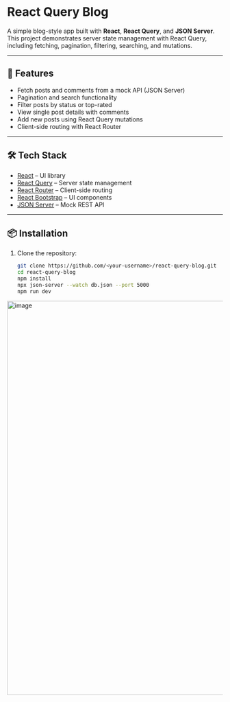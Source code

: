 # React Query Blog

A simple blog-style app built with **React**, **React Query**, and **JSON Server**.  
This project demonstrates server state management with React Query, including fetching, pagination, filtering, searching, and mutations.

---

## 🚀 Features
- Fetch posts and comments from a mock API (JSON Server)
- Pagination and search functionality
- Filter posts by status or top-rated
- View single post details with comments
- Add new posts using React Query mutations
- Client-side routing with React Router

---

## 🛠️ Tech Stack
- [React](https://react.dev/) – UI library
- [React Query](https://tanstack.com/query/latest) – Server state management
- [React Router](https://reactrouter.com/) – Client-side routing
- [React Bootstrap](https://react-bootstrap.github.io/) – UI components
- [JSON Server](https://github.com/typicode/json-server) – Mock REST API

---

## 📦 Installation

1. Clone the repository:
   ```bash
   git clone https://github.com/<your-username>/react-query-blog.git
   cd react-query-blog
   npm install
   npx json-server --watch db.json --port 5000
   npm run dev
<img width="1902" height="919" alt="image" src="https://github.com/user-attachments/assets/d34125b6-383e-4215-a717-18c214603a4f" />

